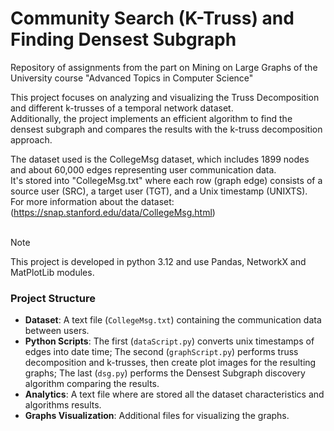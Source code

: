 # Community Search (K-Truss) and Finding Densest Subgraph
Repository of assignments from the part on Mining on Large Graphs of the University course "Advanced Topics in Computer Science"

This project focuses on analyzing and visualizing the Truss Decomposition and different k-trusses of a temporal network dataset. <br/>
Additionally, the project implements an efficient algorithm to find the densest subgraph and compares the results with the k-truss decomposition approach. <br/>

The dataset used is the CollegeMsg dataset, which includes 1899 nodes and about 60,000 edges representing user communication data. <br/>
It's stored into "CollegeMsg.txt" where each row (graph edge) consists of a source user (SRC), a target user (TGT), and a Unix timestamp (UNIXTS). <br/>
For more information about the dataset: (https://snap.stanford.edu/data/CollegeMsg.html) <br/>
<br/>
> [!NOTE]
> This project is developed in python 3.12 and use Pandas, NetworkX and MatPlotLib modules.

### Project Structure

- **Dataset**: A text file (`CollegeMsg.txt`) containing the communication data between users.
- **Python Scripts**: The first (`dataScript.py`) converts unix timestamps of edges into date time; The second (`graphScript.py`) performs truss decomposition and k-trusses, then create plot images for the resulting graphs; The last (`dsg.py`) performs the Densest Subgraph discovery algorithm comparing the results.
- **Analytics**: A text file where are stored all the dataset characteristics and algorithms results.
- **Graphs Visualization**: Additional files for visualizing the graphs.
